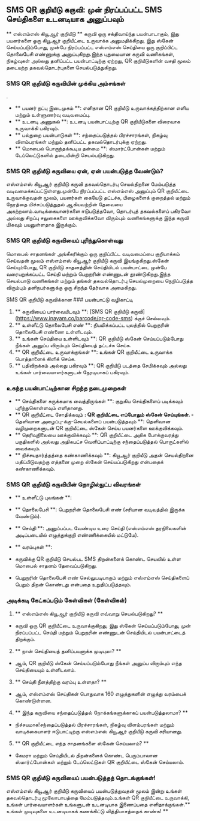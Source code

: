 ## SMS QR குறியீடு கருவி: முன் நிரப்பப்பட்ட SMS செய்திகளை உடனடியாக அனுப்பவும்

** எஸ்எம்எஸ் கியூஆர் குறியீடு ** கருவி ஒரு சக்திவாய்ந்த பயன்பாடாகும், இது பயனர்களை ஒரு கியூஆர் குறியீட்டை உருவாக்க அனுமதிக்கிறது, இது ஸ்கேன் செய்யப்படும்போது, ​​முன்பே நிரப்பப்பட்ட எஸ்எம்எஸ் செய்தியை ஒரு குறிப்பிட்ட தொலைபேசி எண்ணுக்கு அனுப்புகிறது.இந்த புதுமையான கருவி வணிகங்கள், நிகழ்வுகள் அல்லது தனிப்பட்ட பயன்பாட்டிற்கு ஏற்றது, QR குறியீடுகளின் வசதி மூலம் தடையற்ற தகவல்தொடர்புகளை செயல்படுத்துகிறது.

### SMS QR குறியீடு கருவியின் முக்கிய அம்சங்கள்

.
- ** பயனர் நட்பு இடைமுகம் **: எளிதான QR குறியீடு உருவாக்கத்திற்கான எளிய மற்றும் உள்ளுணர்வு வடிவமைப்பு.
- ** உடனடி அணுகல் **: உடனடி பயன்பாட்டிற்கு QR குறியீடுகளை விரைவாக உருவாக்கி பகிரவும்.
- ** பல்துறை பயன்பாடுகள் **: சந்தைப்படுத்தல் பிரச்சாரங்கள், நிகழ்வு விளம்பரங்கள் மற்றும் தனிப்பட்ட தகவல்தொடர்புக்கு ஏற்றது.
- ** மொபைல் பொருந்தக்கூடிய தன்மை **: ஸ்மார்ட்போன்கள் மற்றும் டேப்லெட்டுகளில் தடையின்றி செயல்படுகிறது.

### SMS QR குறியீடு கருவியை ஏன், ஏன் பயன்படுத்த வேண்டும்?

எஸ்எம்எஸ் கியூஆர் குறியீடு கருவி தகவல்தொடர்பு செயல்திறனை மேம்படுத்த வடிவமைக்கப்பட்டுள்ளது.முன்பே நிரப்பப்பட்ட எஸ்எம்எஸ் அனுப்பும் QR குறியீட்டை உருவாக்குவதன் மூலம், பயனர்கள் கையேடு தட்டச்சு, பிழைகளைக் குறைத்தல் மற்றும் நேரத்தை மிச்சப்படுத்துதல் ஆகியவற்றின் தேவையை அகற்றலாம்.வாடிக்கையாளர்களை ஈடுபடுத்தவோ, தொடர்புத் தகவல்களைப் பகிரவோ அல்லது சிறப்பு சலுகைகளை ஊக்குவிக்கவோ விரும்பும் வணிகங்களுக்கு இந்த கருவி மிகவும் பயனுள்ளதாக இருக்கும்.

### SMS QR குறியீடு கருவியைப் புரிந்துகொள்வது

மொபைல் சாதனங்கள் அங்கீகரிக்கும் ஒரு குறிப்பிட்ட வடிவமைப்பை குறியாக்கம் செய்வதன் மூலம் எஸ்எம்எஸ் கியூஆர் குறியீடு கருவி இயங்குகிறது.ஸ்கேன் செய்யும்போது, ​​QR குறியீடு சாதனத்தின் செய்தியிடல் பயன்பாட்டை முன்பே வரையறுக்கப்பட்ட செய்தி மற்றும் பெறுநரின் எண்ணுடன் தூண்டுகிறது.இந்த செயல்பாடு வணிகங்கள் மற்றும் தங்கள் தகவல்தொடர்பு செயல்முறையை நெறிப்படுத்த விரும்பும் தனிநபர்களுக்கு ஒரு சிறந்த தேர்வாக அமைகிறது.

SMS QR குறியீடு கருவிக்கான ### பயன்பாட்டு வழிகாட்டி

1. ** கருவியைப் பார்வையிடவும் **: [SMS QR குறியீடு கருவி] (https://www.inayam.co/barcode/qr-code-sms) க்குச் செல்லவும்.
2. ** உள்ளீட்டு தொலைபேசி எண் **: நியமிக்கப்பட்ட புலத்தில் பெறுநரின் தொலைபேசி எண்ணை உள்ளிடவும்.
3. ** உங்கள் செய்தியை உள்ளிடவும் **: QR குறியீடு ஸ்கேன் செய்யப்படும்போது நீங்கள் அனுப்ப விரும்பும் செய்தியைத் தட்டச்சு செய்க.
4. ** QR குறியீட்டை உருவாக்குங்கள் **: உங்கள் QR குறியீட்டை உருவாக்க பொத்தானைக் கிளிக் செய்க.
5. ** பதிவிறக்கம் அல்லது பகிரவும் **: QR குறியீடு படத்தை சேமிக்கவும் அல்லது உங்கள் பார்வையாளர்களுடன் நேரடியாகப் பகிரவும்.

### உகந்த பயன்பாட்டிற்கான சிறந்த நடைமுறைகள்

- ** செய்திகளை சுருக்கமாக வைத்திருங்கள் **: குறுகிய செய்திகளைப் படிக்கவும் புரிந்துகொள்ளவும் எளிதானது.
- ** QR குறியீட்டை சோதிக்கவும் **: QR குறியீட்டை எப்போதும் ஸ்கேன் செய்யுங்கள்.
-** தெளிவான அழைப்பு-க்கு-செயல்களைப் பயன்படுத்தவும் **: தெளிவான வழிமுறைகளுடன் QR குறியீட்டை ஸ்கேன் செய்ய பயனர்களை ஊக்குவிக்கவும்.
- ** தெரிவுநிலையை ஊக்குவிக்கவும் **: QR குறியீட்டை அதிக போக்குவரத்து பகுதிகளில் அல்லது அதிகபட்ச வெளிப்பாட்டிற்கு சந்தைப்படுத்தல் பொருட்களில் வைக்கவும்.
- ** நிச்சயதார்த்தத்தை கண்காணிக்கவும் **: கியூஆர் குறியீடு அதன் செயல்திறனை மதிப்பிடுவதற்கு எத்தனை முறை ஸ்கேன் செய்யப்படுகிறது என்பதைக் கண்காணிக்கவும்.

### SMS QR குறியீடு கருவியின் தொழில்நுட்ப விவரங்கள்

- ** உள்ளீட்டு புலங்கள் **:
- ** தொலைபேசி **: பெறுநரின் தொலைபேசி எண் (சரியான வடிவத்தில் இருக்க வேண்டும்).
- ** செய்தி **: அனுப்பப்பட வேண்டிய உரை செய்தி (எஸ்எம்எஸ் தரநிலைகளின் அடிப்படையில் எழுத்துக்குறி எண்ணிக்கையில் மட்டுமே).

- ** வரம்புகள் **:
- கருவிக்கு QR குறியீடு செயல்பட SMS திறன்களைக் கொண்ட செயலில் உள்ள மொபைல் சாதனம் தேவைப்படுகிறது.
- பெறுநரின் தொலைபேசி எண் செல்லுபடியாகும் மற்றும் எஸ்எம்எஸ் செய்திகளைப் பெறும் திறன் கொண்டது என்பதை உறுதிப்படுத்தவும்.

### அடிக்கடி கேட்கப்படும் கேள்விகள் (கேள்விகள்)

1. ** எஸ்எம்எஸ் கியூஆர் குறியீடு கருவி எவ்வாறு செயல்படுகிறது? **
- கருவி ஒரு QR குறியீட்டை உருவாக்குகிறது, இது ஸ்கேன் செய்யப்படும்போது, ​​முன் நிரப்பப்பட்ட செய்தி மற்றும் பெறுநரின் எண்ணுடன் செய்தியிடல் பயன்பாட்டைத் திறக்கும்.

2. ** நான் செய்தியைத் தனிப்பயனாக்க முடியுமா? **
- ஆம், QR குறியீடு ஸ்கேன் செய்யப்படும்போது நீங்கள் அனுப்ப விரும்பும் எந்த செய்தியையும் உள்ளிடலாம்.

3. ** செய்தி நீளத்திற்கு வரம்பு உள்ளதா? **
- ஆம், எஸ்எம்எஸ் செய்திகள் பொதுவாக 160 எழுத்துகளின் எழுத்து வரம்பைக் கொண்டுள்ளன.

4. ** இந்த கருவியை சந்தைப்படுத்தல் நோக்கங்களுக்காகப் பயன்படுத்தலாமா? **
- நிச்சயமாக!சந்தைப்படுத்தல் பிரச்சாரங்கள், நிகழ்வு விளம்பரங்கள் மற்றும் வாடிக்கையாளர் ஈடுபாட்டிற்கு எஸ்எம்எஸ் கியூஆர் குறியீடு கருவி சரியானது.

5. ** QR குறியீட்டை எந்த சாதனங்களை ஸ்கேன் செய்யலாம்? **
- கேமரா மற்றும் செய்தியிடல் திறன்களைக் கொண்ட பெரும்பாலான ஸ்மார்ட்போன்கள் மற்றும் டேப்லெட்டுகள் QR குறியீட்டை ஸ்கேன் செய்யலாம்.

### SMS QR குறியீடு கருவியைப் பயன்படுத்தத் தொடங்குங்கள்!

எஸ்எம்எஸ் கியூஆர் குறியீடு கருவியைப் பயன்படுத்துவதன் மூலம் இன்று உங்கள் தகவல்தொடர்பு மூலோபாயத்தை மேம்படுத்தவும்.உங்கள் QR குறியீட்டை உருவாக்கி, உங்கள் பார்வையாளர்கள் உங்களுடன் உடனடியாக இணைப்பதை எளிதாக்குங்கள்.** உங்கள் முடிவுகளை உடனடியாகக் கணக்கிட்டு வித்தியாசத்தைக் காண்க! **